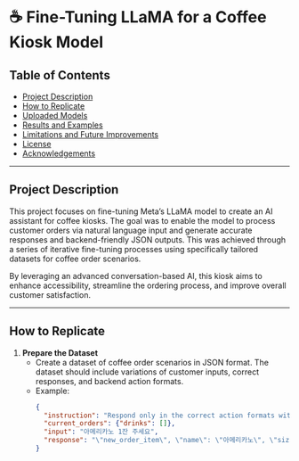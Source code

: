 # ☕ Fine-Tuning LLaMA for a Coffee Kiosk Model

## Table of Contents
- [Project Description](#project-description)
- [How to Replicate](#how-to-replicate)
- [Uploaded Models](#uploaded-models)
- [Results and Examples](#results-and-examples)
- [Limitations and Future Improvements](#limitations-and-future-improvements)
- [License](#license)
- [Acknowledgements](#acknowledgements)

---
## Project Description
This project focuses on fine-tuning Meta’s LLaMA model to create an AI assistant for coffee kiosks. The goal was to enable the model to process customer orders via natural language input and generate accurate responses and backend-friendly JSON outputs. This was achieved through a series of iterative fine-tuning processes using specifically tailored datasets for coffee order scenarios.

By leveraging an advanced conversation-based AI, this kiosk aims to enhance accessibility, streamline the ordering process, and improve overall customer satisfaction.

---

## How to Replicate

1. **Prepare the Dataset**
   - Create a dataset of coffee order scenarios in JSON format. The dataset should include variations of customer inputs, correct responses, and backend action formats.
   - Example:
     ```json
     {
       "instruction": "Respond only in the correct action formats without any explanations or additional comments. When the current order and input below is:",
       "current_orders": {"drinks": []},
       "input": "아메리카노 1잔 주세요",
       "response": "\"new_order_item\", \"name\": \"아메리카노\", \"size\": \"미디움\", \"temperature\": \"핫\", \"quantity\": 1, \"add_ons\": \"None\""
     }
     ```
